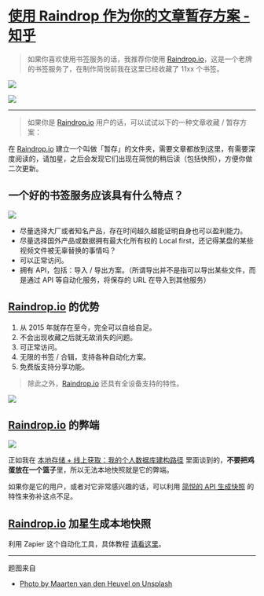 # [使用 Raindrop 作为你的文章暂存方案 - 知乎](https://zhuanlan.zhihu.com/p/435239498)

> 如果你喜欢使用书签服务的话，我推荐你使用 [Raindrop.io](https://raindrop.io/)，这是一个老牌的书签服务了，在制作简悦前我在这里已经收藏了 11xx 个书签。

![](https://pic2.zhimg.com/v2-ce407d87c338df3c7ca46affceb9829d_b.jpg)

![](https://pic3.zhimg.com/v2-714754aa368719f813747af1a6994416_b.png)

___

> 如果你是 [Raindrop.io](http://raindrop.io/) 用户的话，可以试试以下的一种文章收藏 / 暂存方案：

在 [Raindrop.io](http://raindrop.io/) 建立一个叫做「暂存」的文件夹，需要文章都放到这里，有需要深度阅读的，请加星，之后会发现它们出现在简悦的稍后读（包括快照），方便你做二次更新。

## 一个好的书签服务应该具有什么特点？

![](https://pic4.zhimg.com/v2-3d795915f241fb3828f65f1b4490cb03_b.jpg)

-   尽量选择大厂或者知名产品，存在时间越久越能证明自身也可以盈利能力。
-   尽量选择国外产品或数据拥有最大化所有权的 Local first，还记得某盘的某些视频文件被无辜替换的事情吗？
-   可以正常访问。
-   拥有 API，包括：导入 / 导出方案。（所谓导出并不是指可以导出某些文件，而是通过 API 等自动化服务，将保存的 URL 在导入到其他服务）

## [Raindrop.io](http://raindrop.io/) 的优势

1.  从 2015 年就存在至今，完全可以自给自足。
2.  不会出现收藏之后就无故消失的问题。
3.  可正常访问。
4.  无限的书签 / 合辑，支持各种自动化方案。
5.  免费版支持分享功能。

> 除此之外，[Raindrop.io](http://raindrop.io/) 还具有全设备支持的特性。

![](https://pic1.zhimg.com/v2-2c9c31f22cb2fdf36887b9dcaa263b0c_b.jpg)

## [Raindrop.io](http://raindrop.io/) 的弊端

![](https://pic2.zhimg.com/v2-3682e07a0960ec75f75eee6de1abda8d_b.jpg)

正如我在 [本地存储 + 线上获取：我的个人数据库建构路径](https://sspai.com/post/69972) 里面谈到的，**不要把鸡蛋放在一个篮子**里，所以无法本地快照就是它的弊端。

如果你是它的用户，或者对它非常感兴趣的话，可以利用 [简悦的 API 生成快照](https://zhuanlan.zhihu.com/p/432066109) 的特性来弥补这点不足。

## [Raindrop.io](http://raindrop.io/) 加星生成本地快照

利用 Zapier 这个自动化工具，具体教程 [请看这里](https://github.com/Kenshin/simpread/discussions/3021)。

___

题图来自

-   [Photo by Maarten van den Heuvel on Unsplash](https://unsplash.com/photos/8EzNkvLQosk)
